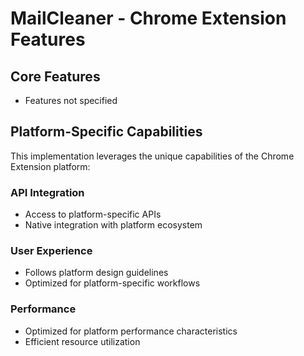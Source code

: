 # MailCleaner - Chrome Extension Features

## Core Features
- Features not specified

## Platform-Specific Capabilities
This implementation leverages the unique capabilities of the Chrome Extension platform:

### API Integration
- Access to platform-specific APIs
- Native integration with platform ecosystem

### User Experience
- Follows platform design guidelines
- Optimized for platform-specific workflows

### Performance
- Optimized for platform performance characteristics
- Efficient resource utilization
